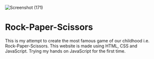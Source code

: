 ![Screenshot (171)](https://user-images.githubusercontent.com/77953223/128619605-07ddf580-4606-49d6-839c-a2dc19a2b769.png)
# Rock-Paper-Scissors
This is my attempt to create the most famous game of our childhood i.e. Rock-Paper-Scissors. This website is made using HTML, CSS and JavaScript. Trying my hands on JavaScript for the first time.
